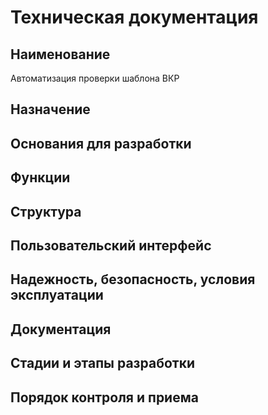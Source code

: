#  Техническая документация

## Наименование

Автоматизация проверки шаблона ВКР

## Назначение



## Основания для разработки

## Функции

## Структура

## Пользовательский интерфейс

## Надежность, безопасность, условия эксплуатации

## Документация

## Стадии и этапы разработки

## Порядок контроля и приема


